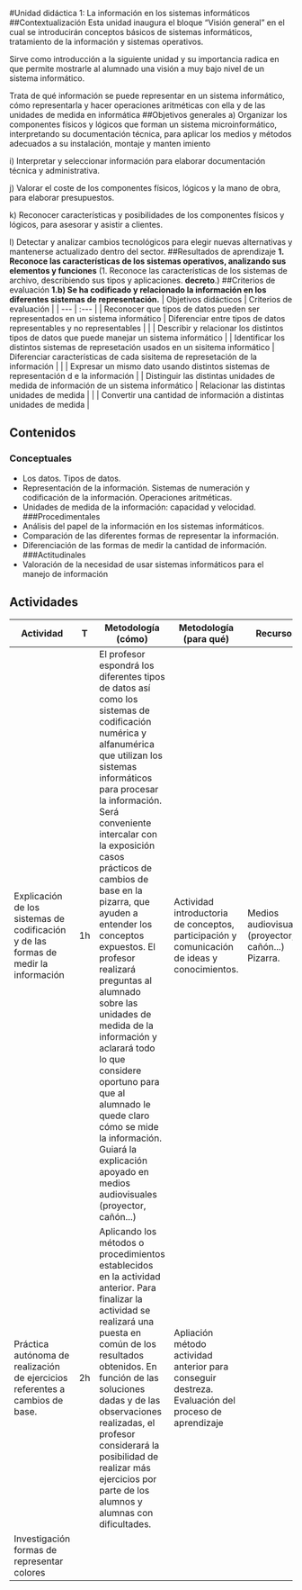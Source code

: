 #Unidad didáctica 1: La información en los sistemas informáticos
##Contextualización
Esta unidad inaugura el bloque “Visión general” en el cual se introducirán conceptos básicos de sistemas informáticos, tratamiento de la información y sistemas operativos.

Sirve como introducción a la siguiente unidad y su importancia radica en que permite mostrarle al alumnado una visión a muy bajo nivel de un sistema informático.

Trata de qué información se puede representar en un sistema informático, cómo representarla y hacer operaciones aritméticas con ella y de las unidades de medida en informática
##Objetivos generales
a) Organizar los componentes físicos y lógicos que forman un sistema microinformático, interpretando su documentación técnica, para aplicar los medios y métodos adecuados a su instalación, montaje y
manten imiento

i) Interpretar y seleccionar información para elaborar documentación técnica y administrativa.

j) Valorar el coste de los componentes físicos, lógicos y la mano de obra, para elaborar presupuestos.

k) Reconocer características y posibilidades de los componentes físicos y lógicos, para asesorar y asistir a clientes.

l) Detectar y analizar cambios tecnológicos para elegir nuevas alternativas y mantenerse actualizado dentro del sector.
##Resultados de aprendizaje
**1. Reconoce las características de los sistemas operativos, analizando sus elementos y funciones** (1. Reconoce las características de los sistemas de archivo, describiendo sus tipos y aplicaciones.  **decreto**.)
##Criterios de evaluación
**1.b) Se ha codificado y relacionado la información en los diferentes sistemas de representación.**
|  Objetivos didácticos  |  Criterios de evaluación |
|  ---  | :--- |
| Reconocer que tipos de datos pueden ser representados en un sistema informático | Diferenciar entre tipos de datos representables y no representables |
|  | Describir y relacionar los distintos tipos de datos que puede manejar un sistema informático |
| Identificar los distintos sistemas de represetación usados en un sisitema informático | Diferenciar características de cada sisitema de represetación de la información |
| | Expresar un mismo dato usando distintos sistemas de representación d e la información |
| Distinguir las distintas unidades de medida de información de un sistema informático | Relacionar las distintas unidades de medida |
| | Convertir una cantidad de información a distintas unidades de medida |
## Contenidos
### Conceptuales
* Los datos. Tipos de datos.
* Representación de la información. Sistemas de numeración y codificación de la información. Operaciones aritméticas.
* Unidades de medida de la información: capacidad y velocidad.
###Procedimentales
* Análisis del papel de la información en los sistemas informáticos.
* Comparación de las diferentes formas de representar la información.
* Diferenciación de las formas de medir la cantidad de información.
###Actitudinales
* Valoración de la necesidad de usar sistemas informáticos para el manejo de información

## Actividades
| Actividad | T | Metodología (cómo) | Metodología (para qué) | Recursos |
| --- | --- | --- | --- | --- |
| Explicación de los sistemas de codificación y de las formas de medir la información | 1h | El profesor espondrá los diferentes tipos de datos así como los sistemas de codificación numérica y alfanumérica que utilizan los sistemas informáticos para procesar la información. Será conveniente intercalar con la exposición casos prácticos de cambios de base en la pizarra, que ayuden a entender los conceptos expuestos. El profesor realizará preguntas al alumnado sobre las unidades de medida de la información y aclarará todo lo que considere oportuno para que al alumnado le quede claro cómo se mide la información. Guiará la explicación apoyado en medios audiovisuales (proyector, cañón...) | Actividad introductoria de conceptos, participación y comunicación de ideas y conocimientos. | Medios audiovisuales (proyector, cañón...) Pizarra.|
| Práctica autónoma de realización de ejercicios referentes a cambios de base. | 2h | Aplicando los métodos o procedimientos establecidos en la actividad anterior. Para finalizar la actividad se realizará una puesta en común de los resultados obtenidos.  En función de las soluciones dadas y de las observaciones realizadas, el profesor considerará la posibilidad de realizar más ejercicios por parte de los alumnos y alumnas con dificultades.| Apliación método actividad anterior para conseguir destreza. Evaluación del proceso de aprendizaje | |
| Investigación formas de representar colores |
